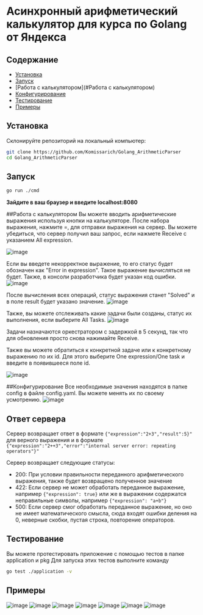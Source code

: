 # Асинхронный арифметический калькулятор для курса по Golang от Яндекса

## Содержание

- [Установка](#установка)
- [Запуск](#запуск)
- [Работа с калькулятором](#Работа с калькулятором)
- [Конфигурирование](#Конфигурирование)
- [Тестирование](#Тестирование)
- [Примеры](#Примеры)

## Установка

Склонируйте репозиторий на локальный компьютер:

```bash
git clone https://github.com/Komissarich/Golang_ArithmeticParser
cd Golang_ArithmeticParser
```

## Запуск

```bash
go run ./cmd
```
**Зайдите в ваш браузер и введите localhost:8080**

##Работа с калькулятором
Вы можете вводить арифметические выражения используя кнопки на калькуляторе. После набора выражения, нажмите =, для отправки выражения на сервер.
Вы можете убедиться, что сервер получил ваш запрос, если нажмете Receive с указанием All expression. 

![image](https://github.com/user-attachments/assets/77b1c8a7-a650-4c54-a21d-d7ba1ea2ef86)

Если вы введете некорректное выражение, то его статус будет обозначен как "Error in expression". Такое выражение вычисляться не будет.
Также, в консоли разработчика будет указан код ошибки.
![image](https://github.com/user-attachments/assets/5e780117-6192-4ba8-ad6e-8c1096d5b8ed)

После вычисления всех операций, статус выражения станет "Solved" и в поле result будет указано значение.
![image](https://github.com/user-attachments/assets/0bb2f2d1-529b-4fbf-9379-41af48d725bf)

Также, вы можете отслеживать какие задачи были созданы, статус их выполнения, если выберите All Tasks.
![image](https://github.com/user-attachments/assets/a0e7a27e-f37f-4d02-ab8f-1a6dbb9c5298)

Задачи назначаются оркестратором с задержкой в 5 секунд, так что для обновления просто снова нажимайте Receive.

Также вы можете обратиться к конкретной задаче или к конкретному выражению по их id. 
Для этого выберите One expression/One task и введите в появившееся поле id.

![image](https://github.com/user-attachments/assets/b70b1186-dbd1-408e-89d5-092e3e9edd1d)

##Конфигурирование
Все необходимые значения находятся в папке config в файле config.yaml. Вы можете менять их по своему усмотрению.
![image](https://github.com/user-attachments/assets/c1df1203-4e3e-4168-909c-2855f84b43f9)


## Ответ сервера
Сервер возвращает ответ в формате `{"expression":"2+3","result":5}"` для верного выражения и в формате `{"expression":"2++3","error":"internal server error: repeating operators"}"`

Сервер возвращает следующие статусы:
  - 200: При условии правильности переданного арифметического выражения, также будет возвращено полученное значение
  - 422: Если сервер не может обработать переданное выражение, например `{"expression": true}` или же в выражении содержатся неправильные символы, например `{"expression": "a+b"}`
  - 500: Если сервер смог обработать переданное выражение, но оно не имеет математического смысла, сюда входят ошибки деления на 0, неверные скобки, пустая строка, повторение операторов.

## Тестирование
Вы можете протестировать приложение с помощью тестов в папке application и pkg
Для запуска этих тестов выполните команду 
```bash
go test ./application -v
```

## Примеры
![image](https://github.com/user-attachments/assets/b16d8210-0bc0-47aa-aa90-9cec3c578329)
![image](https://github.com/user-attachments/assets/5ffc8562-9683-499b-854c-8c0c87c2b05e)
![image](https://github.com/user-attachments/assets/e524dd38-9173-4e57-bedf-9575d079d2a6)
![image](https://github.com/user-attachments/assets/9ebbd151-f676-43f3-88f6-735764de3b71)
![image](https://github.com/user-attachments/assets/862a97f0-50be-4a14-afb9-32e369f0a8f2)
![image](https://github.com/user-attachments/assets/b7005326-9693-4f8a-8e52-f389bc141c35)
![image](https://github.com/user-attachments/assets/9283005f-bbc3-4676-8d2f-d86973cd6545)








